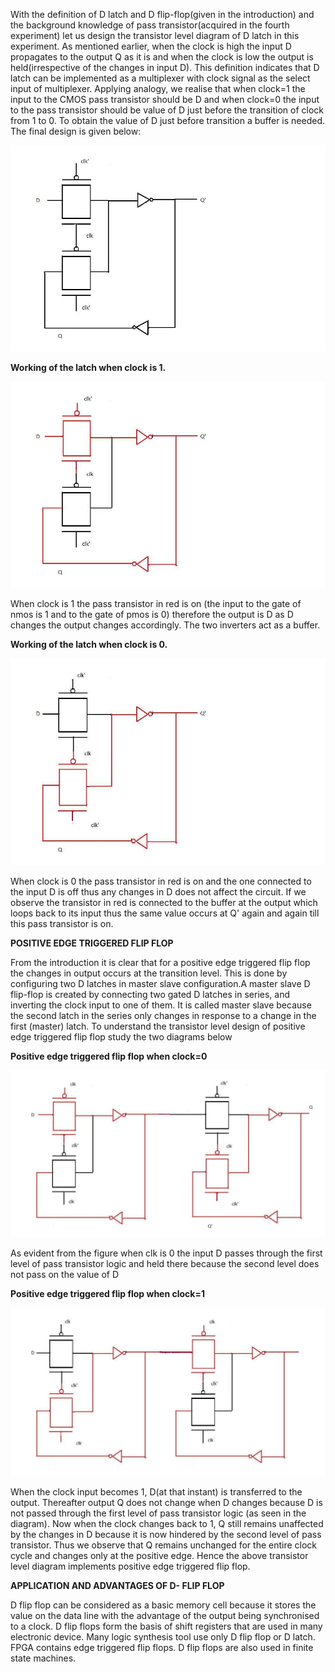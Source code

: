 With the definition of D latch and D flip-flop(given in the introduction) and the background knowledge of pass transistor(acquired in the fourth experiment) let us design the transistor level diagram of D latch in this experiment. As mentioned earlier, when the clock is high the input D propagates to the output Q as it is and when the clock is low the output is held(irrespective of the changes in input D). This definition indicates that D latch can be implemented as a multiplexer with clock signal as the select input of multiplexer. Applying analogy, we realise that when clock=1 the input to the CMOS pass transistor should be D and when clock=0 the input to the pass transistor should be value of D just before the transition of clock from 1 to 0. To obtain the value of D just before transition a buffer is needed. The final design is given below:

<img src="images/d_latch.jpg">  

**Working of the latch when clock is 1.**  

<img src="images/d_latch_clk1.jpg">  

When clock is 1 the pass transistor in red is on (the input to the gate of nmos is 1 and to the gate of pmos is 0) therefore the output is D as D changes the output changes accordingly. The two inverters act as a buffer.  

**Working of the latch when clock is 0.**  

<img src="images/d_latch_clk0.jpg">  

When clock is 0 the pass transistor in red is on and the one connected to the input D is off thus any changes in D does not affect the circuit. If we observe the transistor in red is connected to the buffer at the output which loops back to its input thus the same value occurs at Q' again and again till this pass transistor is on.  

**POSITIVE EDGE TRIGGERED FLIP FLOP**

From the introduction it is clear that for a positive edge triggered flip flop the changes in output occurs at the transition level. This is done by configuring two D latches in master slave configuration.A master slave D flip-flop is created by connecting two gated D latches in series, and inverting the clock input to one of them. It is called master slave because the second latch in the series only changes in response to a change in the first (master) latch. To understand the transistor level design of positive edge triggered flip flop study the two diagrams below  

**Positive edge triggered flip flop when clock=0**

<img src="images/d_ff_clk0.jpg">  

As evident from the figure when clk is 0 the input D passes through the first level of pass transistor logic and held there because the second level does not pass on the value of D  

**Positive edge triggered flip flop when clock=1**  

<img src="images/d_ff_clk1.jpg">  

When the clock input becomes 1, D(at that instant) is transferred to the output. Thereafter output Q does not change when D changes because D is not passed through the first level of pass transistor logic (as seen in the diagram). Now when the clock changes back to 1, Q still remains unaffected by the changes in D because it is now hindered by the second level of pass transistor. Thus we observe that Q remains unchanged for the entire clock cycle and changes only at the positive edge. Hence the above transistor level diagram implements positive edge triggered flip flop.  


**APPLICATION AND ADVANTAGES OF D- FLIP FLOP**

D flip flop can be considered as a basic memory cell because it stores the value on the data line with the advantage of the output being synchronised to a clock. D flip flops form the basis of shift registers that are used in many electronic device. Many logic synthesis tool use only D flip flop or D latch. FPGA contains edge triggered flip flops. D flip flops are also used in finite state machines.   
